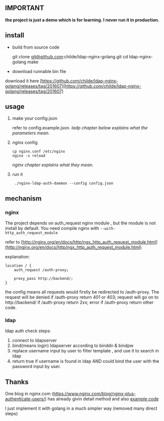 ## IMPORTANT

**the project is just a demo which is for learning. I never run it in production.**

## install

-  build from source code

    git clone git@github.com:childe/ldap-nginx-golang.git
    cd ldap-nginx-golang
    make

- download runnable bin file

download it here [https://github.com/childe/ldap-nginx-golang/releases/tag/201607](https://github.com/childe/ldap-nginx-golang/releases/tag/201607)


## usage

1. make your config.json

    refer to config.example.json.  *ladp chapter below explains what the parameters mean.*
    
2.  nginx config

        cp nginx.conf /etc/nginx
        nginx -s reload

    *nginx chapter explains what they mean.*
    

3. run it

        ./nginx-ldap-auth-daemon --config config.json


## mechanism

### nginx
The project depends on auth_request nginx module , but the module is not install by default. You need compile nginx with `--with-http_auth_request_module`

refer to [http://nginx.org/en/docs/http/ngx_http_auth_request_module.html](http://nginx.org/en/docs/http/ngx_http_auth_request_module.html)

explanation:

    location / {
        auth_request /auth-proxy;

        proxy_pass http://backend/;
    }
the config means all requests would firstly be redirected to /auth-proxy. The request will be denied if /auth-proxy return 401 or 403;  request will go on to http://backend/ if /auth-proxy return 2xx; error if /auth-proxy return other code.

### ldap

ldap auth check steps:

1. connect to ldapserver
2. bind(means login) ldapserver according to binddn & bindpw
3. replace username input by user to filter template , and use it to search in ldap
5. return true if username is found in ldap AND could bind the user with the password input by user.


## Thanks

One blog in nginx.com (https://www.nginx.com/blog/nginx-plus-authenticate-users/) has already givin detail method and also [example code](https://github.com/nginxinc/nginx-ldap-auth)

I just implement it with golang in a much simpler way (removed many direct steps)